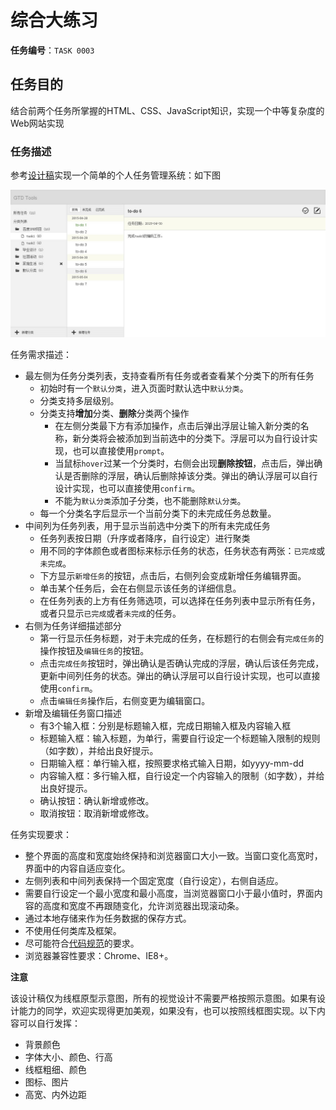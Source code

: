 # 综合大练习

**任务编号**：`TASK 0003`

## 任务目的

结合前两个任务所掌握的HTML、CSS、JavaScript知识，实现一个中等复杂度的Web网站实现

### 任务描述

参考[设计稿](img/design.jpg)实现一个简单的个人任务管理系统：如下图

![设计稿](img/design.jpg)

任务需求描述：

* 最左侧为任务分类列表，支持查看所有任务或者查看某个分类下的所有任务
    - 初始时有一个`默认分类`，进入页面时默认选中`默认分类`。
    - 分类支持多层级别。
    - 分类支持**增加**分类、**删除**分类两个操作
        - 在左侧分类最下方有添加操作，点击后弹出浮层让输入新分类的名称，新分类将会被添加到当前选中的分类下。浮层可以为自行设计实现，也可以直接使用`prompt`。
        - 当鼠标`hover`过某一个分类时，右侧会出现**删除按钮**，点击后，弹出确认是否删除的浮层，确认后删除掉该分类。弹出的确认浮层可以自行设计实现，也可以直接使用`confirm`。
        - 不能为`默认分类`添加子分类，也不能删除`默认分类`。
    * 每一个分类名字后显示一个当前分类下的未完成任务总数量。
* 中间列为任务列表，用于显示当前选中分类下的所有未完成任务
    - 任务列表按日期（升序或者降序，自行设定）进行聚类
    - 用不同的字体颜色或者图标来标示任务的状态，任务状态有两张：`已完成`或`未完成`。
    - 下方显示`新增任务`的按钮，点击后，右侧列会变成新增任务编辑界面。
    - 单击某个任务后，会在右侧显示该任务的详细信息。
    - 在任务列表的上方有任务筛选项，可以选择在任务列表中显示所有任务，或者只显示`已完成`或者`未完成`的任务。
* 右侧为任务详细描述部分
    - 第一行显示任务标题，对于未完成的任务，在标题行的右侧会有`完成任务`的操作按钮及`编辑任务`的按钮。
    - 点击`完成任务`按钮时，弹出确认是否确认完成的浮层，确认后该任务完成，更新中间列任务的状态。弹出的确认浮层可以自行设计实现，也可以直接使用`confirm`。
    - 点击`编辑任务`操作后，右侧变更为编辑窗口。
* 新增及编辑任务窗口描述
    - 有3个输入框：分别是标题输入框，完成日期输入框及内容输入框
    - 标题输入框：输入标题，为单行，需要自行设定一个标题输入限制的规则（如字数），并给出良好提示。
    - 日期输入框：单行输入框，按照要求格式输入日期，如yyyy-mm-dd
    - 内容输入框：多行输入框，自行设定一个内容输入的限制（如字数），并给出良好提示。
    - 确认按钮：确认新增或修改。
    - 取消按钮：取消新增或修改。

任务实现要求：

* 整个界面的高度和宽度始终保持和浏览器窗口大小一致。当窗口变化高宽时，界面中的内容自适应变化。
* 左侧列表和中间列表保持一个固定宽度（自行设定），右侧自适应。
* 需要自行设定一个最小宽度和最小高度，当浏览器窗口小于最小值时，界面内容的高度和宽度不再跟随变化，允许浏览器出现滚动条。
* 通过本地存储来作为任务数据的保存方式。
* 不使用任何类库及框架。
* 尽可能符合[代码规范](https://github.com/ecomfe/spec)的要求。
* 浏览器兼容性要求：Chrome、IE8+。

**注意**

该设计稿仅为线框原型示意图，所有的视觉设计不需要严格按照示意图。如果有设计能力的同学，欢迎实现得更加美观，如果没有，也可以按照线框图实现。以下内容可以自行发挥：

* 背景颜色
* 字体大小、颜色、行高
* 线框粗细、颜色
* 图标、图片
* 高宽、内外边距
